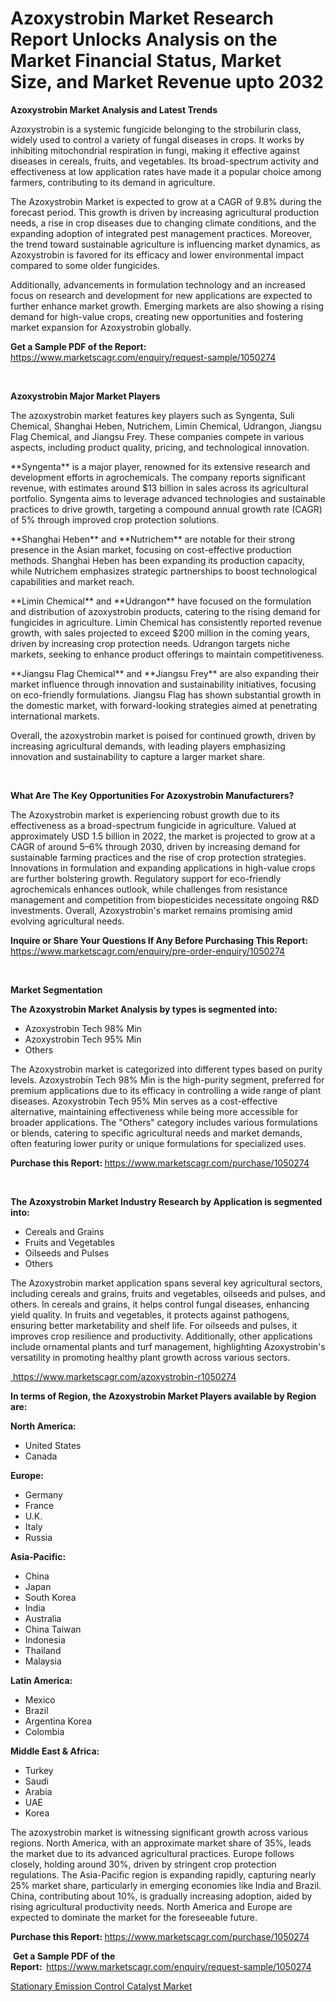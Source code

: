 <p><h1>Azoxystrobin Market Research Report Unlocks Analysis on the Market Financial Status, Market Size, and Market Revenue upto 2032</h1></p><p><strong>Azoxystrobin Market Analysis and Latest Trends</strong></p>
<p><p>Azoxystrobin is a systemic fungicide belonging to the strobilurin class, widely used to control a variety of fungal diseases in crops. It works by inhibiting mitochondrial respiration in fungi, making it effective against diseases in cereals, fruits, and vegetables. Its broad-spectrum activity and effectiveness at low application rates have made it a popular choice among farmers, contributing to its demand in agriculture.</p><p>The Azoxystrobin Market is expected to grow at a CAGR of 9.8% during the forecast period. This growth is driven by increasing agricultural production needs, a rise in crop diseases due to changing climate conditions, and the expanding adoption of integrated pest management practices. Moreover, the trend toward sustainable agriculture is influencing market dynamics, as Azoxystrobin is favored for its efficacy and lower environmental impact compared to some older fungicides. </p><p>Additionally, advancements in formulation technology and an increased focus on research and development for new applications are expected to further enhance market growth. Emerging markets are also showing a rising demand for high-value crops, creating new opportunities and fostering market expansion for Azoxystrobin globally.</p></p>
<p><strong>Get a Sample PDF of the Report:&nbsp;</strong> <a href="https://www.marketscagr.com/enquiry/request-sample/1050274?utm_campaign=3440&utm_medium=2&utm_source=Github&utm_content=ia&utm_term=31032025&utm_id=azoxystrobin">https://www.marketscagr.com/enquiry/request-sample/1050274</a></p>
<p>&nbsp;</p>
<p><strong>Azoxystrobin Major Market Players</strong></p>
<p><p>The azoxystrobin market features key players such as Syngenta, Suli Chemical, Shanghai Heben, Nutrichem, Limin Chemical, Udrangon, Jiangsu Flag Chemical, and Jiangsu Frey. These companies compete in various aspects, including product quality, pricing, and technological innovation.</p><p>**Syngenta** is a major player, renowned for its extensive research and development efforts in agrochemicals. The company reports significant revenue, with estimates around $13 billion in sales across its agricultural portfolio. Syngenta aims to leverage advanced technologies and sustainable practices to drive growth, targeting a compound annual growth rate (CAGR) of 5% through improved crop protection solutions.</p><p>**Shanghai Heben** and **Nutrichem** are notable for their strong presence in the Asian market, focusing on cost-effective production methods. Shanghai Heben has been expanding its production capacity, while Nutrichem emphasizes strategic partnerships to boost technological capabilities and market reach.</p><p>**Limin Chemical** and **Udrangon** have focused on the formulation and distribution of azoxystrobin products, catering to the rising demand for fungicides in agriculture. Limin Chemical has consistently reported revenue growth, with sales projected to exceed $200 million in the coming years, driven by increasing crop protection needs. Udrangon targets niche markets, seeking to enhance product offerings to maintain competitiveness.</p><p>**Jiangsu Flag Chemical** and **Jiangsu Frey** are also expanding their market influence through innovation and sustainability initiatives, focusing on eco-friendly formulations. Jiangsu Flag has shown substantial growth in the domestic market, with forward-looking strategies aimed at penetrating international markets.</p><p>Overall, the azoxystrobin market is poised for continued growth, driven by increasing agricultural demands, with leading players emphasizing innovation and sustainability to capture a larger market share.</p></p>
<p>&nbsp;</p>
<p><strong>What Are The Key Opportunities For Azoxystrobin Manufacturers?</strong></p>
<p><p>The Azoxystrobin market is experiencing robust growth due to its effectiveness as a broad-spectrum fungicide in agriculture. Valued at approximately USD 1.5 billion in 2022, the market is projected to grow at a CAGR of around 5–6% through 2030, driven by increasing demand for sustainable farming practices and the rise of crop protection strategies. Innovations in formulation and expanding applications in high-value crops are further bolstering growth. Regulatory support for eco-friendly agrochemicals enhances outlook, while challenges from resistance management and competition from biopesticides necessitate ongoing R&D investments. Overall, Azoxystrobin's market remains promising amid evolving agricultural needs.</p></p>
<p><strong>Inquire or Share Your Questions If Any Before Purchasing This Report:</strong> <a href="https://www.marketscagr.com/enquiry/pre-order-enquiry/1050274?utm_campaign=3440&utm_medium=2&utm_source=Github&utm_content=ia&utm_term=31032025&utm_id=azoxystrobin">https://www.marketscagr.com/enquiry/pre-order-enquiry/1050274</a></p>
<p>&nbsp;</p>
<p><strong>Market Segmentation</strong></p>
<p><strong>The Azoxystrobin Market Analysis by types is segmented into:</strong></p>
<p><ul><li>Azoxystrobin Tech 98% Min</li><li>Azoxystrobin Tech 95% Min</li><li>Others</li></ul></p>
<p><p>The Azoxystrobin market is categorized into different types based on purity levels. Azoxystrobin Tech 98% Min is the high-purity segment, preferred for premium applications due to its efficacy in controlling a wide range of plant diseases. Azoxystrobin Tech 95% Min serves as a cost-effective alternative, maintaining effectiveness while being more accessible for broader applications. The "Others" category includes various formulations or blends, catering to specific agricultural needs and market demands, often featuring lower purity or unique formulations for specialized uses.</p></p>
<p><strong>Purchase this Report:&nbsp;</strong><a href="https://www.marketscagr.com/purchase/1050274?utm_campaign=3440&utm_medium=2&utm_source=Github&utm_content=ia&utm_term=31032025&utm_id=azoxystrobin">https://www.marketscagr.com/purchase/1050274</a></p>
<p>&nbsp;</p>
<p><strong>The Azoxystrobin Market Industry Research by Application is segmented into:</strong></p>
<p><ul><li>Cereals and Grains</li><li>Fruits and Vegetables</li><li>Oilseeds and Pulses</li><li>Others</li></ul></p>
<p><p>The Azoxystrobin market application spans several key agricultural sectors, including cereals and grains, fruits and vegetables, oilseeds and pulses, and others. In cereals and grains, it helps control fungal diseases, enhancing yield quality. In fruits and vegetables, it protects against pathogens, ensuring better marketability and shelf life. For oilseeds and pulses, it improves crop resilience and productivity. Additionally, other applications include ornamental plants and turf management, highlighting Azoxystrobin's versatility in promoting healthy plant growth across various sectors.</p></p>
<p><a href="https://www.marketscagr.com/azoxystrobin-r1050274?utm_campaign=3440&utm_medium=2&utm_source=Github&utm_content=ia&utm_term=31032025&utm_id=azoxystrobin">&nbsp;https://www.marketscagr.com/azoxystrobin-r1050274</a></p>
<p><strong>In terms of Region, the Azoxystrobin Market Players available by Region are:</strong></p>
<p>
    <p> <strong> North America: </strong>
        <ul>
            <li>United States</li>
            <li>Canada</li>
        </ul>
        </p> 
    <p> <strong> Europe: </strong>
        <ul>
            <li>Germany</li>
            <li>France</li>
            <li>U.K.</li>
            <li>Italy</li>
            <li>Russia</li>
        </ul>
        </p> 
    <p> <strong> Asia-Pacific: </strong>
        <ul>
            <li>China</li>
            <li>Japan</li>
            <li>South Korea</li>
            <li>India</li>
            <li>Australia</li>
            <li>China Taiwan</li>
            <li>Indonesia</li>
            <li>Thailand</li>
            <li>Malaysia</li>
        </ul>
        </p> 
    <p> <strong> Latin America: </strong>
        <ul>
            <li>Mexico</li>
            <li>Brazil</li>
            <li>Argentina Korea</li>
            <li>Colombia</li>
        </ul>
        </p> 
    <p> <strong> Middle East & Africa: </strong>
        <ul>
            <li>Turkey</li>
            <li>Saudi</li>
            <li>Arabia</li>
            <li>UAE</li>
            <li>Korea</li>
        </ul>
    </p>
    </p>
<p><p>The azoxystrobin market is witnessing significant growth across various regions. North America, with an approximate market share of 35%, leads the market due to its advanced agricultural practices. Europe follows closely, holding around 30%, driven by stringent crop protection regulations. The Asia-Pacific region is expanding rapidly, capturing nearly 25% market share, particularly in emerging economies like India and Brazil. China, contributing about 10%, is gradually increasing adoption, aided by rising agricultural productivity needs. North America and Europe are expected to dominate the market for the foreseeable future.</p></p>
<p><strong>Purchase this Report: </strong><a href="https://www.marketscagr.com/purchase/1050274?utm_campaign=3440&utm_medium=2&utm_source=Github&utm_content=ia&utm_term=31032025&utm_id=azoxystrobin">https://www.marketscagr.com/purchase/1050274</a></p>
<p>&nbsp;<strong>Get a Sample PDF of the Report:&nbsp;&nbsp;</strong><a href="https://www.marketscagr.com/enquiry/request-sample/1050274?utm_campaign=3440&utm_medium=2&utm_source=Github&utm_content=ia&utm_term=31032025&utm_id=azoxystrobin">https://www.marketscagr.com/enquiry/request-sample/1050274</a></p>
<p><strong></strong></p>
<p><p><a href="https://github.com/wyettillesr4/Market-Research-Report-List-1/blob/main/stationary-emission-control-catalyst-market.md?utm_campaign=3440&utm_medium=2&utm_source=Github&utm_content=ia&utm_term=31032025&utm_id=azoxystrobin">Stationary Emission Control Catalyst Market</a></p></p>